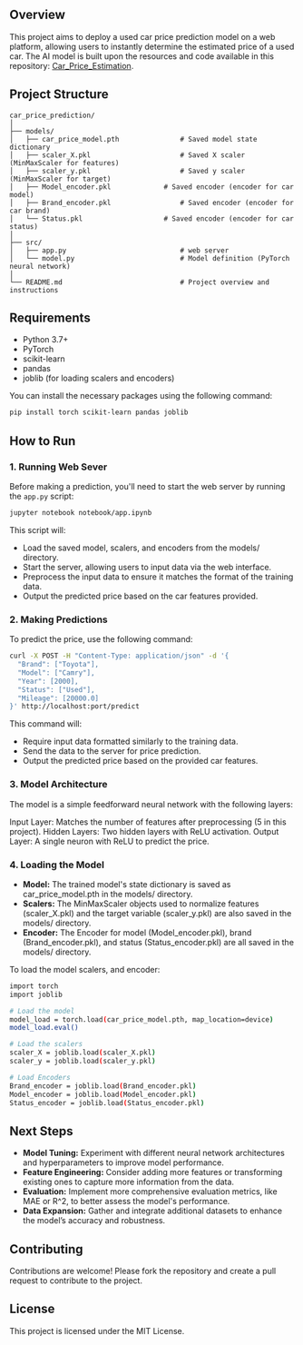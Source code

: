 ## Overview
This project aims to deploy a used car price prediction model on a web platform, allowing users to instantly determine the estimated price of a used car. The AI model is built upon the resources and code available in this repository: [Car_Price_Estimation](https://github.com/zhoumiaosen/Car_Price_Estiamtion).

## Project Structure
```plaintext
car_price_prediction/
│
├── models/
│   ├── car_price_model.pth         	  # Saved model state dictionary
│   ├── scaler_X.pkl                	  # Saved X scaler (MinMaxScaler for features)
│   ├── scaler_y.pkl                	  # Saved y scaler (MinMaxScaler for target)
│   ├── Model_encoder.pkl         	  # Saved encoder (encoder for car model)
│   ├── Brand_encoder.pkl            	  # Saved encoder (encoder for car brand)
│   └── Status.pkl              	  # Saved encoder (encoder for car status)
│
├── src/
│   ├── app.py                            # web server
│   └── model.py                          # Model definition (PyTorch neural network)
│
└── README.md                             # Project overview and instructions
```

## Requirements

- Python 3.7+
- PyTorch
- scikit-learn
- pandas
- joblib (for loading scalers and encoders)

You can install the necessary packages using the following command:

```bash
pip install torch scikit-learn pandas joblib
```

## How to Run

### 1. Running Web Sever
Before making a prediction, you'll need to start the web server by running the `app.py` script:

```bash
jupyter notebook notebook/app.ipynb
```

This script will:

- Load the saved model, scalers, and encoders from the models/ directory.
- Start the server, allowing users to input data via the web interface.
- Preprocess the input data to ensure it matches the format of the training data.
- Output the predicted price based on the car features provided.

### 2. Making Predictions

To predict the price, use the following command:

```bash
curl -X POST -H "Content-Type: application/json" -d '{
  "Brand": ["Toyota"],
  "Model": ["Camry"],
  "Year": [2000],
  "Status": ["Used"],
  "Mileage": [20000.0]
}' http://localhost:port/predict

```

This command will:

- Require input data formatted similarly to the training data.
- Send the data to the server for price prediction.
- Output the predicted price based on the provided car features.

### 3. Model Architecture
The model is a simple feedforward neural network with the following layers:

Input Layer: Matches the number of features after preprocessing (5 in this project).
Hidden Layers: Two hidden layers with ReLU activation.
Output Layer: A single neuron with ReLU to predict the price.

### 4. Loading the Model
- **Model:** The trained model's state dictionary is saved as car_price_model.pth in the models/ directory.
- **Scalers:** The MinMaxScaler objects used to normalize features (scaler_X.pkl) and the target variable (scaler_y.pkl) are also saved in the models/ directory.
- **Encoder:** The Encoder for model (Model_encoder.pkl), brand (Brand_encoder.pkl), and status (Status_encoder.pkl) are all saved in the models/ directory.

To load the model scalers, and encoder:

```bash
import torch
import joblib

# Load the model
model_load = torch.load(car_price_model.pth, map_location=device)
model_load.eval()

# Load the scalers
scaler_X = joblib.load(scaler_X.pkl)
scaler_y = joblib.load(scaler_y.pkl)

# Load Encoders
Brand_encoder = joblib.load(Brand_encoder.pkl)
Model_encoder = joblib.load(Model_encoder.pkl)
Status_encoder = joblib.load(Status_encoder.pkl)
```


## Next Steps
- **Model Tuning:**
 Experiment with different neural network architectures and hyperparameters to improve model performance.
- **Feature Engineering:**
 Consider adding more features or transforming existing ones to capture more information from the data.
- **Evaluation:** 
Implement more comprehensive evaluation metrics, like MAE or R^2, to better assess the model's performance.
- **Data Expansion:** 
 Gather and integrate additional datasets to enhance the model’s accuracy and robustness.

## Contributing
Contributions are welcome! Please fork the repository and create a pull request to contribute to the project.

## License
This project is licensed under the MIT License.

